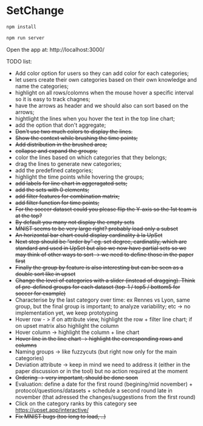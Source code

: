 # SetChange

```javascript
npm install

npm run server
```

Open the app at: http://localhost:3000/


TODO list:

- Add color option for users so they can add color for each categories;
- let users create their own categories based on their own knowledge and name the categories;
- highlight on all rows/colomns when the mouse hover a specific interval so it is easy to track  chagnes;
- have the arrows as header and we should also can sort based on the arrows;
- hightlight the lines when you hover the text in the top line chart;
- add the option that don't aggregate; 
- ~~Don't use two much colors to display the lines.~~
- ~~Show the context while brushing the time points;~~
- ~~Add distribution in the brushed area;~~
- ~~collapse and expand the groups;~~
- color the lines based on which categories that they belongs;
- drag the lines to generate new categories;
- add the predefined categories;
- highlight the time points while hovering the groups;
- ~~add labels for line chart in aggeragated sets;~~
- ~~add the sets with 0 elements;~~
- ~~add filter features for combination matrix;~~
- ~~add filter function for time points;~~
- ~~For the soccer dataset could you please flip the Y-axis so the 1st team is at the top?~~
- ~~By default you many not display the empty sets~~
- ~~MNIST seems to be very large right? probably load only a subset~~
- ~~An horizontal bar chart could display cardinality à la UpSet~~
- ~~Next step should be “order by” eg. set degree, cardinatily, which are standard and used in UpSet but also we now have partial sets so we may think of other ways to sort -> we need to define those in the paper first~~
- ~~Finally the group by feature is also interesting but can be seen as a double sort like in upset~~
- ~~Change the level of categories with a slider (instead of dragging). Think of pre-defined groups for each dataset (top-1 / top5 / bottom5 for soccer for example)~~
- Characterise by the last category over time: ex Rennes vs Lyon, same group, but the final group is important; to analyze variability; etc -> no implementation yet, we keep prototyping
- Hover row - > if on attribute view, highlight the row + filter line chart; if on upset matrix also highlight the column
- Hover column -> highlight the column + line chart
- ~~Hover line in the line chart -> highlight the corresponding rows and columns~~
- Naming groups -> like fuzzycuts (but right now only for the main categories)
- Deviation attribute -> keep in mind we need to address it (either in the paper discussion or in the tool) but no action required at the moment
- ~~Ordering -> very important, should be done soon~~
- Evaluation: define a date for the first round (begining/mid november) + protocol/questions/datasets + schedule a second round late in november (that adressed the changes/suggestions from the first round)
- Click on the category ranks by this category see https://upset.app/interactive/
- ~~Fix MNIST bugs (too long to load, ..)~~